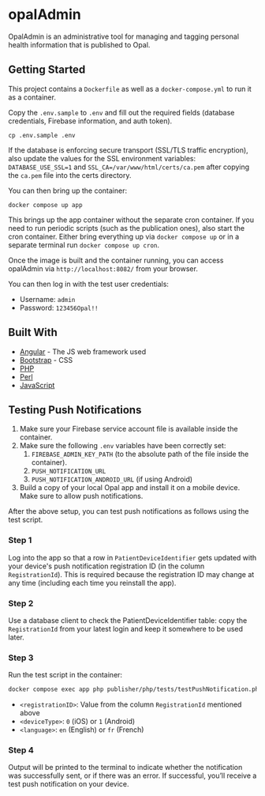 # opalAdmin

OpalAdmin is an administrative tool for managing and tagging personal health information that is published to Opal.

## Getting Started

This project contains a `Dockerfile` as well as a `docker-compose.yml` to run it as a container.

Copy the `.env.sample` to `.env` and fill out the required fields (database credentials, Firebase information, and auth token).

```shell
cp .env.sample .env
```

If the database is enforcing secure transport (SSL/TLS traffic encryption), also update the values for the SSL environment variables:
`DATABASE_USE_SSL=1` and `SSL_CA=/var/www/html/certs/ca.pem` after copying the `ca.pem` file into the certs directory.

You can then bring up the container:

```shell
docker compose up app
```

This brings up the app container without the separate cron container.
If you need to run periodic scripts (such as the publication ones), also start the cron container.
Either bring everything up via `docker compose up` or in a separate terminal run `docker compose up cron`.

Once the image is built and the container running, you can access opalAdmin via `http://localhost:8082/` from your browser.

You can then log in with the test user credentials:

* Username: `admin`
* Password: `123456Opal!!`

## Built With

* [Angular](https://angularjs.org) - The JS web framework used
* [Bootstrap](http://getbootstrap.com) - CSS
* [PHP](http://php.net)
* [Perl](http://perldoc.perl.org)
* [JavaScript](https://www.javascript.com)

## Testing Push Notifications

1. Make sure your Firebase service account file is available inside the container.
2. Make sure the following `.env` variables have been correctly set:
   1. `FIREBASE_ADMIN_KEY_PATH` (to the absolute path of the file inside the container).
   2. `PUSH_NOTIFICATION_URL`
   3. `PUSH_NOTIFICATION_ANDROID_URL` (if using Android)
3. Build a copy of your local Opal app and install it on a mobile device. Make sure to allow push notifications.

After the above setup, you can test push notifications as follows using the test script.

### Step 1

Log into the app so that a row in `PatientDeviceIdentifier` gets updated with your device's push notification registration ID (in the column `RegistrationId`).
This is required because the registration ID may change at any time (including each time you reinstall the app).

### Step 2

Use a database client to check the PatientDeviceIdentifier table: copy the `RegistrationId` from your latest login and keep it somewhere to be used later.

### Step 3

Run the test script in the container:

```bash
docker compose exec app php publisher/php/tests/testPushNotification.php <deviceID> <deviceType> <language>
```

* `<registrationID>`: Value from the column `RegistrationId` mentioned above
* `<deviceType>`: `0` (iOS) or `1` (Android)
* `<language>`: `en` (English) or `fr` (French)

### Step 4

Output will be printed to the terminal to indicate whether the notification was successfully sent, or if there was an error.
If successful, you’ll receive a test push notification on your device.
